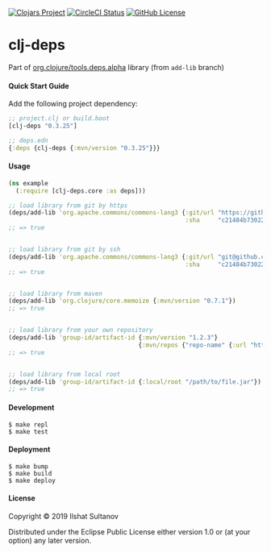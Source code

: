 [![Clojars Project](https://img.shields.io/clojars/v/clj-deps.svg)](https://clojars.org/clj-deps)
[![CircleCI Status](https://circleci.com/gh/just-sultanov/clj-deps.svg?style=shield)](https://circleci.com/gh/just-sultanov/clj-deps)
[![GitHub License](https://img.shields.io/badge/license-EPL-green.svg)](https://github.com/just-sultanov/clj-deps/blob/master/LICENSE)

# clj-deps

Part of [org.clojure/tools.deps.alpha](https://github.com/clojure/tools.deps.alpha) library (from `add-lib` branch)


#### Quick Start Guide

Add the following project dependency:

```clojure
;; project.clj or build.boot
[clj-deps "0.3.25"]

;; deps.edn
{:deps {clj-deps {:mvn/version "0.3.25"}}}
```

#### Usage

```clojure
(ns example
  (:require [clj-deps.core :as deps]))

;; load library from git by https
(deps/add-lib 'org.apache.commons/commons-lang3 {:git/url "https://github.com/apache/commons-lang.git"
                                                 :sha     "c21484b730221bc87ca26553155350292aa30f0d"})
;; => true


;; load library from git by ssh
(deps/add-lib 'org.apache.commons/commons-lang3 {:git/url "git@github.com:apache/commons-lang.git"
                                                 :sha     "c21484b730221bc87ca26553155350292aa30f0d"})
;; => true


;; load library from maven
(deps/add-lib 'org.clojure/core.memoize {:mvn/version "0.7.1"})  
;; => true


;; load library from your own repository
(deps/add-lib 'group-id/artifact-id {:mvn/version "1.2.3"}
                                    {:mvn/repos {"repo-name" {:url "https://repo.org"}}})
;; => true


;; load library from local root
(deps/add-lib 'group-id/artifact-id {:local/root "/path/to/file.jar"})                             
;; => true
```

#### Development
    $ make repl
    $ make test


#### Deployment
    $ make bump
    $ make build
    $ make deploy


#### License

Copyright © 2019 Ilshat Sultanov

Distributed under the Eclipse Public License either version 1.0 or (at your option) any later version.
